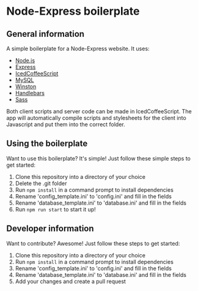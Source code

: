 # Node-Express boilerplate

## General information

A simple boilerplate for a Node-Express website.
It uses:
* [Node.js](https://nodejs.org)
* [Express](https://expressjs.com/)
* [IcedCoffeeScript](http://maxtaco.github.io/coffee-script/)
* [MySQL](https://www.npmjs.com/package/mysql)
* [Winston](https://www.npmjs.com/package/winston)
* [Handlebars](https://github.com/pillarjs/hbs)
* [Sass](http://sass-lang.com/)

Both client scripts and server code can be made in IcedCoffeeScript.
The app will automatically compile scripts and stylesheets for the client into Javascript and put them into the correct folder.

## Using the boilerplate

Want to use this boilerplate? It's simple!
Just follow these simple steps to get started:

1. Clone this repository into a directory of your choice
2. Delete the .git folder
3. Run `npm install` in a command prompt to install dependencies
4. Rename 'config_template.ini' to 'config.ini' and fill in the fields
5. Rename 'database_template.ini' to 'database.ini' and fill in the fields
6. Run `npm run start` to start it up!

## Developer information

Want to contribute? Awesome!
Just follow these steps to get started:

1. Clone this repository into a directory of your choice
2. Run `npm install` in a command prompt to install dependencies
3. Rename 'config_template.ini' to 'config.ini' and fill in the fields
4. Rename 'database_template.ini' to 'database.ini' and fill in the fields
5. Add your changes and create a pull request
